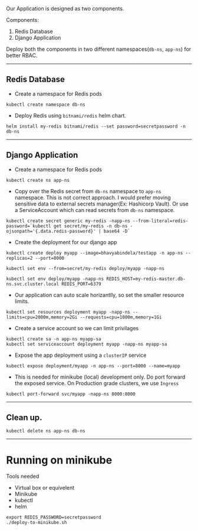 Our Application is designed as two components.

Components:
1. Redis Database
2. Django Application

Deploy both the components in two different namespaces(`db-ns`, `app-ns`) for better RBAC.

---
## Redis Database

*  Create a namespace for Redis pods
```
kubectl create namespace db-ns
```

* Deploy Redis using `bitnami/redis` helm chart.

```
helm install my-redis bitnami/redis --set password=secretpassword -n db-ns
```


---
## Django Application

*  Create a namespace for Redis pods
```
kubectl create ns app-ns
```

* Copy over the Redis secret from `db-ns` namespace to `app-ns` namespace.
This is not correct approach. I would prefer moving sensitive data to external secrets manager(Ex: Hashicorp Vault). Or use a ServiceAccount which can read secrets from `db-ns` namespace.
```
kubectl create secret generic my-redis -napp-ns --from-literal=redis-password=`kubectl get secret/my-redis -n db-ns -ojsonpath='{.data.redis-password}' | base64 -D`

```

* Create the deployment for our django app 
```
kubectl create deploy myapp --image=bhavyabindela/testapp -n app-ns --replicas=2 --port=8000

kubectl set env --from=secret/my-redis deploy/myapp -napp-ns

kubectl set env deploy/myapp -napp-ns REDIS_HOST=my-redis-master.db-ns.svc.cluster.local REDIS_PORT=6379 
```


* Our application can auto scale horizantlly, so set the smaller resource limits.
```
kubectl set resources deployment myapp -napp-ns --limits=cpu=2000m,memory=2Gi --requests=cpu=1000m,memory=1Gi
```


* Create a service account so we can limit privilages 
```
kubectl create sa -n app-ns myapp-sa
kubectl set serviceaccount deployment myapp -napp-ns myapp-sa
```


* Expose the app deployment using a `clusterIP` service
```
kubectl expose deployment/myapp -n app-ns --port=8000 --name=myapp
```
* This is needed for minikube (local) development only. Do port forward the exposed service. On Production grade clusters, we use `Ingress`
```
kubectl port-forward svc/myapp -napp-ns 8000:8000
```


---

## Clean up.

```
kubectl delete ns app-ns db-ns
```

---

# Running on minikube

Tools needed

* Virtual box or equivelent
* Minikube
* kubectl
* helm

```
export REDIS_PASSWORD=secretpassword
./deploy-to-minikube.sh
```

